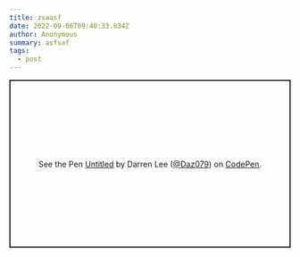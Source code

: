 ```yaml
---
title: zsaasf
date: 2022-09-06T09:40:33.834Z
author: Anonymous
summary: asfsaf
tags:
  - post
---
```

<p class="codepen" data-height="300" data-default-tab="html,result" data-slug-hash="oNdXEEQ" data-user="Daz079" style="height: 300px; box-sizing: border-box; display: flex; align-items: center; justify-content: center; border: 2px solid; margin: 1em 0; padding: 1em;">
  <span>See the Pen <a href="https://codepen.io/Daz079/pen/oNdXEEQ">
  Untitled</a> by Darren Lee (<a href="https://codepen.io/Daz079">@Daz079</a>)
  on <a href="https://codepen.io">CodePen</a>.</span>
</p>
<script async src="https://cpwebassets.codepen.io/assets/embed/ei.js"></script>